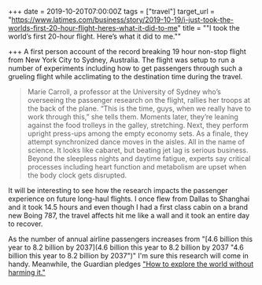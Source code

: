 +++
date = 2019-10-20T07:00:00Z
tags = ["travel"]
target_url = "https://www.latimes.com/business/story/2019-10-19/i-just-took-the-worlds-first-20-hour-flight-heres-what-it-did-to-me"
title = "\"I took the world’s first 20-hour flight. Here’s what it did to me.\""

+++
A first person account of the record breaking 19 hour non-stop flight from New York City to Sydney, Australia. The flight was setup to run a number of experiments including how to get passengers through such a grueling flight while acclimating to the destination time during the travel.

> Marie Carroll, a professor at the University of Sydney who’s overseeing the passenger research on the flight, rallies her troops at the back of the plane. “This is the time, guys, when we really have to work through this,” she tells them. Moments later, they’re leaning against the food trolleys in the galley, stretching. Next, they perform upright press-ups among the empty economy sets. As a finale, they attempt synchronized dance moves in the aisles. All in the name of science. It looks like cabaret, but beating jet lag is serious business. Beyond the sleepless nights and daytime fatigue, experts say critical processes including heart function and metabolism are upset when the body clock gets disrupted.

It will be interesting to see how the research impacts the passenger experience on future long-haul flights. I once flew from Dallas to Shanghai and it took 14.5 hours and even though I had a first class cabin on a brand new Boing 787, the travel affects hit me like a wall and it took an entire day to recover.

As the number of annual airline passengers increases from "[4.6 billion this year to 8.2 billion by 2037](4.6 billion this year to 8.2 billion by 2037 "4.6 billion this year to 8.2 billion by 2037")" I'm sure this research will come in handy. Meanwhile, the Guardian pledges ["How to explore the world without harming it."]() 
